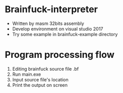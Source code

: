 # Brainfuck-interpreter
- Written by masm 32bits assembly
- Develop environment on visual studio 2017
- Try some example in brainfuck-example directory

# Program processing flow
1. Editing brainfuck source file .bf
2. Run main.exe
3. Input source file's location
4. Print the output on screen